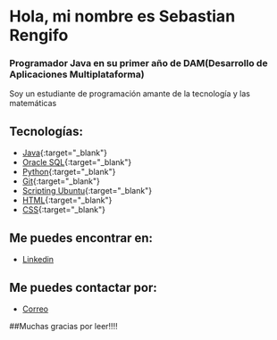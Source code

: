 # Hola, mi nombre es Sebastian Rengifo
### Programador Java en su primer año de DAM(Desarrollo de Aplicaciones Multiplataforma)


Soy un estudiante de programación amante de la tecnología y las matemáticas
## Tecnologías:
- [Java](https://www.oracle.com/es/java/){:target="_blank"}
- [Oracle SQL](https://www.oracle.com/es/database/sqldeveloper/){:target="_blank"}
- [Python](https://www.python.org/){:target="_blank"}
- [Git](https://git-scm.com/){:target="_blank"}
- [Scripting Ubuntu](https://ubunlog.com/scripts-en-ubuntu/){:target="_blank"}
- [HTML](https://html.spec.whatwg.org/multipage/){:target="_blank"}
- [CSS](https://drafts.csswg.org/){:target="_blank"}
## Me puedes encontrar en:
- <a href="https://www.linkedin.com/in/sebastian-alejandro-rengifo-gil-51bb1a267" target="_blank">Linkedin</a>
## Me puedes contactar por:
- <a href="mailto:sebastianarengifog16@gmail.com? Subject=Interesado%20en%20contactar%20contigo" >Correo</a>

##Muchas gracias por leer!!!!
